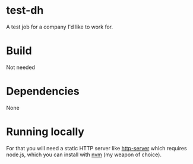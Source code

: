 # test-dh

A test job for a company I'd like to work for.

# Build

Not needed

# Dependencies

None

# Running locally

For that you will need a static HTTP server like
[http-server](https://www.npmjs.com/package/http-server)
which requires node.js, which you can install with
[nvm](https://github.com/creationix/nvm) (my weapon of choice).

